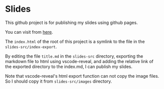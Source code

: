 # Slides

This github project is for publishing my slides using github pages.

You can visit from [here](https://matts966.github.io/slides).

The `index.html` of the root of this project is a symlink to the file in the `slides-src/index-export`.

By editing the file `title.md` in the `slides-src` directory, exporting the markdown file to html using vscode-reveal, and adding the relative link of the exported directory to the index.md,  I can publish my slides.

Note that vscode-reveal's html export function can not copy the image files. So I should copy it from `slides-src/images` directory.